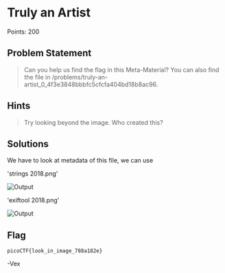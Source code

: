 # Truly an Artist

Points: 200

## Problem Statement
>  Can you help us find the flag in this Meta-Material? You can also find the file in /problems/truly-an-artist_0_4f3e3848bbbfc5cfcfa404bd18b8ac96.


## Hints
>  Try looking beyond the image.
>  Who created this?

## Solutions 

We have to look at metadata of this file, we can use 

'strings 2018.png' 

![Output](https://imgur.com/t3UvegSl.png)

'exiftool 2018.png'

![Output](https://imgur.com/o7FKL5Nl.png)

## Flag 

`picoCTF{look_in_image_788a182e}`

-Vex

